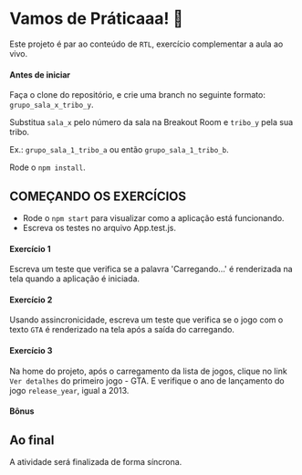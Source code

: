 # Vamos de Práticaaa! 🚀
Este projeto é par ao conteúdo de `RTL`, exercício complementar a aula ao vivo.

#### Antes de iniciar
Faça o clone do repositório, e crie uma branch no seguinte formato: `grupo_sala_x_tribo_y`.

Substitua `sala_x` pelo número da sala na Breakout Room e `tribo_y` pela sua tribo. 

Ex.: `grupo_sala_1_tribo_a` ou então `grupo_sala_1_tribo_b`.

Rode o `npm install`.

## COMEÇANDO OS EXERCÍCIOS
* Rode o `npm start` para visualizar como a aplicação está funcionando.
* Escreva os testes no arquivo App.test.js.


#### Exercício 1
Escreva um teste que verifica se a palavra 'Carregando...' é renderizada na tela quando a aplicação é iniciada.

#### Exercício 2
Usando assincronicidade, escreva um teste que verifica se o jogo com o texto `GTA` é renderizado na tela após a saída do carregando.

#### Exercício 3
Na home do projeto, após o carregamento da lista de jogos, clique no link `Ver detalhes` do primeiro jogo - GTA.
E verifique o ano de lançamento do jogo `release_year`, igual a 2013.

#### Bônus


## Ao final
A atividade será finalizada de forma síncrona.